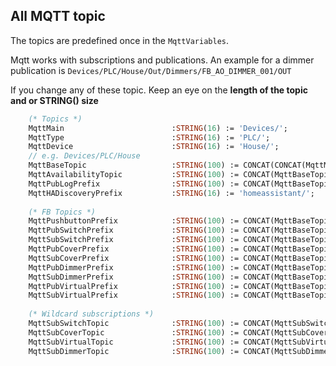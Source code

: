 ## **All MQTT topic**

The topics are predefined once in the `MqttVariables`.

Mqtt works with subscriptions and publications. An example for a dimmer publication is 
  `Devices/PLC/House/Out/Dimmers/FB_AO_DIMMER_001/OUT`

If you change any of these topic. Keep an eye on the **length of the topic and or STRING() size**
	
```Pascal
	(* Topics *)
	MqttMain						:STRING(16) := 'Devices/';
	MqttType						:STRING(16) := 'PLC/';
	MqttDevice						:STRING(16) := 'House/';
	// e.g. Devices/PLC/House
	MqttBaseTopic					:STRING(100) := CONCAT(CONCAT(MqttMain,MqttType),MqttDevice);							
	MqttAvailabilityTopic 			:STRING(100) := CONCAT(MqttBaseTopic,'availability');
	MqttPubLogPrefix				:STRING(100) := CONCAT(MqttBaseTopic,'logger/');
	MqttHADiscoveryPrefix			:STRING(16) := 'homeassistant/';
	
	(* FB Topics *)
	MqttPushbuttonPrefix			:STRING(100) := CONCAT(MqttBaseTopic,'Out/DigitalInputs/Pushbuttons/');
	MqttPubSwitchPrefix				:STRING(100) := CONCAT(MqttBaseTopic,'Out/DigitalOutputs/');
	MqttSubSwitchPrefix				:STRING(100) := CONCAT(MqttBaseTopic,'In/DigitalOutputs/');
	MqttPubCoverPrefix				:STRING(100) := CONCAT(MqttBaseTopic,'Out/Covers/');
	MqttSubCoverPrefix				:STRING(100) := CONCAT(MqttBaseTopic,'In/Covers/');
	MqttPubDimmerPrefix				:STRING(100) := CONCAT(MqttBaseTopic,'Out/Dimmers/');
	MqttSubDimmerPrefix				:STRING(100) := CONCAT(MqttBaseTopic,'In/Dimmers/');
	MqttPubVirtualPrefix			:STRING(100) := CONCAT(MqttBaseTopic,'Out/Virtuals/');
	MqttSubVirtualPrefix			:STRING(100) := CONCAT(MqttBaseTopic,'In/Virtuals/');
	
	(* Wildcard subscriptions *)
	MqttSubSwitchTopic				:STRING(100) := CONCAT(MqttSubSwitchPrefix,'+');
	MqttSubCoverTopic				:STRING(100) := CONCAT(MqttSubCoverPrefix,'+');
	MqttSubVirtualTopic				:STRING(100) := CONCAT(MqttSubVirtualPrefix,'+');
	MqttSubDimmerTopic				:STRING(100) := CONCAT(MqttSubDimmerPrefix,'#');
```
